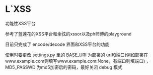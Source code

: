 # L`XSS

功能性XSS平台

参考了蓝莲花的XSS平台和余弦的xssor以及ph师傅的playground

目前只完成了 encode/decode 界面和XSS平台的功能



使用时要更改 settings.py 里的 BASE_URI 为部署的 url和端口(例如部署在www.example.com则填写www.example.com:None，有端口则填端口) ，MD5_PASSWD 为md5加密后的密码，最好关闭 debug 模式